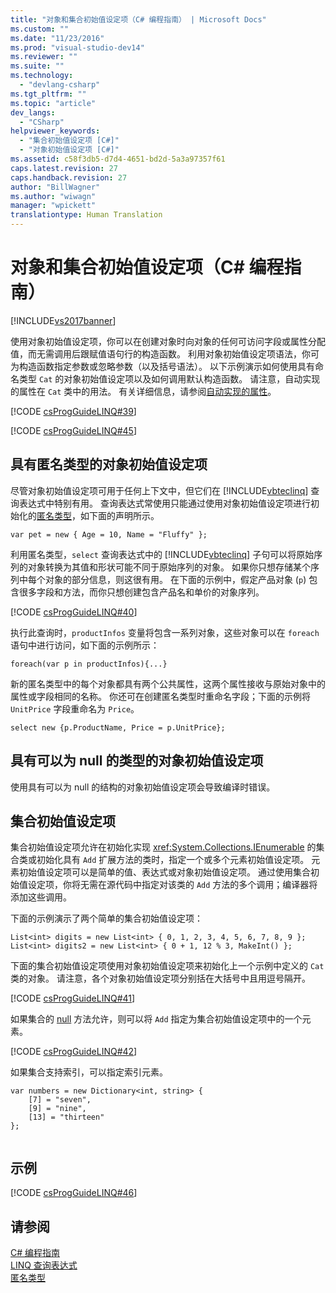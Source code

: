 ```yaml
---
title: "对象和集合初始值设定项（C# 编程指南） | Microsoft Docs"
ms.custom: ""
ms.date: "11/23/2016"
ms.prod: "visual-studio-dev14"
ms.reviewer: ""
ms.suite: ""
ms.technology: 
  - "devlang-csharp"
ms.tgt_pltfrm: ""
ms.topic: "article"
dev_langs: 
  - "CSharp"
helpviewer_keywords: 
  - "集合初始值设定项 [C#]"
  - "对象初始值设定项 [C#]"
ms.assetid: c58f3db5-d7d4-4651-bd2d-5a3a97357f61
caps.latest.revision: 27
caps.handback.revision: 27
author: "BillWagner"
ms.author: "wiwagn"
manager: "wpickett"
translationtype: Human Translation
---
```

# 对象和集合初始值设定项（C# 编程指南）
[!INCLUDE[vs2017banner](../../../csharp/includes/vs2017banner.md)]

使用对象初始值设定项，你可以在创建对象时向对象的任何可访问字段或属性分配值，而无需调用后跟赋值语句行的构造函数。  利用对象初始值设定项语法，你可为构造函数指定参数或忽略参数（以及括号语法）。  以下示例演示如何使用具有命名类型 `Cat` 的对象初始值设定项以及如何调用默认构造函数。  请注意，自动实现的属性在 `Cat` 类中的用法。  有关详细信息，请参阅[自动实现的属性](../../../csharp/programming-guide/classes-and-structs/auto-implemented-properties.md)。  
  
 [!CODE [csProgGuideLINQ#39](../CodeSnippet/VS_Snippets_VBCSharp/csProgGuideLINQ#39)]  
  
 [!CODE [csProgGuideLINQ#45](../CodeSnippet/VS_Snippets_VBCSharp/csProgGuideLINQ#45)]  
  
## 具有匿名类型的对象初始值设定项  
 尽管对象初始值设定项可用于任何上下文中，但它们在 [!INCLUDE[vbteclinq](../../../csharp/includes/vbteclinq_md.md)] 查询表达式中特别有用。  查询表达式常使用只能通过使用对象初始值设定项进行初始化的[匿名类型](../../../csharp/programming-guide/classes-and-structs/anonymous-types.md)，如下面的声明所示。  
  
```  
var pet = new { Age = 10, Name = "Fluffy" };  
```  
  
 利用匿名类型，`select` 查询表达式中的 [!INCLUDE[vbteclinq](../../../csharp/includes/vbteclinq_md.md)] 子句可以将原始序列的对象转换为其值和形状可能不同于原始序列的对象。  如果你只想存储某个序列中每个对象的部分信息，则这很有用。  在下面的示例中，假定产品对象 \(`p`\) 包含很多字段和方法，而你只想创建包含产品名和单价的对象序列。  
  
 [!CODE [csProgGuideLINQ#40](../CodeSnippet/VS_Snippets_VBCSharp/csProgGuideLINQ#40)]  
  
 执行此查询时，`productInfos` 变量将包含一系列对象，这些对象可以在 `foreach` 语句中进行访问，如下面的示例所示：  
  
```  
foreach(var p in productInfos){...}  
```  
  
 新的匿名类型中的每个对象都具有两个公共属性，这两个属性接收与原始对象中的属性或字段相同的名称。  你还可在创建匿名类型时重命名字段；下面的示例将 `UnitPrice` 字段重命名为 `Price`。  
  
```  
select new {p.ProductName, Price = p.UnitPrice};  
```  
  
## 具有可以为 null 的类型的对象初始值设定项  
 使用具有可以为 null 的结构的对象初始值设定项会导致编译时错误。  
  
## 集合初始值设定项  
 集合初始值设定项允许在初始化实现 <xref:System.Collections.IEnumerable> 的集合类或初始化具有 `Add` 扩展方法的类时，指定一个或多个元素初始值设定项。  元素初始值设定项可以是简单的值、表达式或对象初始值设定项。  通过使用集合初始值设定项，你将无需在源代码中指定对该类的 `Add` 方法的多个调用；编译器将添加这些调用。  
  
 下面的示例演示了两个简单的集合初始值设定项：  
  
```  
List<int> digits = new List<int> { 0, 1, 2, 3, 4, 5, 6, 7, 8, 9 };  
List<int> digits2 = new List<int> { 0 + 1, 12 % 3, MakeInt() };  
```  
  
 下面的集合初始值设定项使用对象初始值设定项来初始化上一个示例中定义的 `Cat` 类的对象。  请注意，各个对象初始值设定项分别括在大括号中且用逗号隔开。  
  
 [!CODE [csProgGuideLINQ#41](../CodeSnippet/VS_Snippets_VBCSharp/csProgGuideLINQ#41)]  
  
 如果集合的 [null](../../../csharp/language-reference/keywords/null.md) 方法允许，则可以将 `Add` 指定为集合初始值设定项中的一个元素。  
  
 [!CODE [csProgGuideLINQ#42](../CodeSnippet/VS_Snippets_VBCSharp/csProgGuideLINQ#42)]  
  
 如果集合支持索引，可以指定索引元素。  
  
```  
var numbers = new Dictionary<int, string> {   
    [7] = "seven",   
    [9] = "nine",   
    [13] = "thirteen"   
};  
  
```  
  
## 示例  
 [!CODE [csProgGuideLINQ#46](../CodeSnippet/VS_Snippets_VBCSharp/csProgGuideLINQ#46)]  
  
## 请参阅  
 [C\# 编程指南](../../../csharp/programming-guide/index.md)   
 [LINQ 查询表达式](../../../csharp/programming-guide/linq-query-expressions/index.md)   
 [匿名类型](../../../csharp/programming-guide/classes-and-structs/anonymous-types.md)